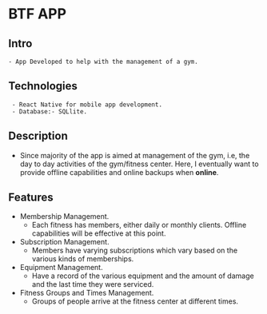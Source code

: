# BTF APP

## Intro

    - App Developed to help with the management of a gym.

## Technologies

     - React Native for mobile app development.
     - Database:- SQLlite.

## Description

- Since majority of the app is aimed at management of the gym, i.e, the day to day activities of the gym/fitness center. Here, I eventually want to provide offline capabilities and online backups when **online**.

## Features

- Membership Management.
  - Each fitness has members, either daily or monthly clients. Offline capabilities will be effective at this point.
- Subscription Management.
  - Members have varying subscriptions which vary based on the various kinds of memberships.
- Equipment Management.
  - Have a record of the various equipment and the amount of damage and the last time they were serviced.
- Fitness Groups and Times Management.
  - Groups of people arrive at the fitness center at different times.
